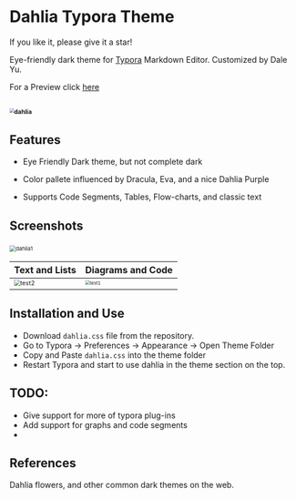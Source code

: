 # Dahlia Typora Theme

If you like it, please give it a star!

Eye-friendly dark theme for [Typora](https://typora.io/) Markdown Editor. Customized by Dale Yu. 

For a Preview click [here](https://www.youtube.com/watch?v=dQw4w9WgXcQ)

## 								<img src="/Users/daleyu/dahlia_theme/dahlia.png" alt="dahlia" style="zoom: 50%;" />

## Features

- Eye Friendly Dark theme, but not complete dark
- Color pallete influenced by Dracula, Eva, and a nice Dahlia Purple

- Supports Code Segments, Tables, Flow-charts, and classic text

## Screenshots 

​								<img src="/Users/daleyu/dahlia_theme/dahlia1.png" alt="dahlia1" style="zoom:67%;" /> 
 

| Text and Lists                                               | Diagrams and Code                                            |
| ------------------------------------------------------------ | ------------------------------------------------------------ |
| <img src="/Users/daleyu/dahlia_theme/test2.png" alt="test2" style="zoom: 67%;"/> | <img src="/Users/daleyu/dahlia_theme/test1.png" alt="test1" style="zoom: 50%;" /> |



## Installation and Use

- Download `dahlia.css` file from the repository. 
- Go to Typora -> Preferences -> Appearance -> Open Theme Folder
- Copy and Paste `dahlia.css` into the theme folder 
- Restart Typora and start to use dahlia in the theme section on the top.

## TODO:

- Give support for more of typora plug-ins
- Add support for graphs and code segments
- 

## References

Dahlia flowers, and other common dark themes on the web.



